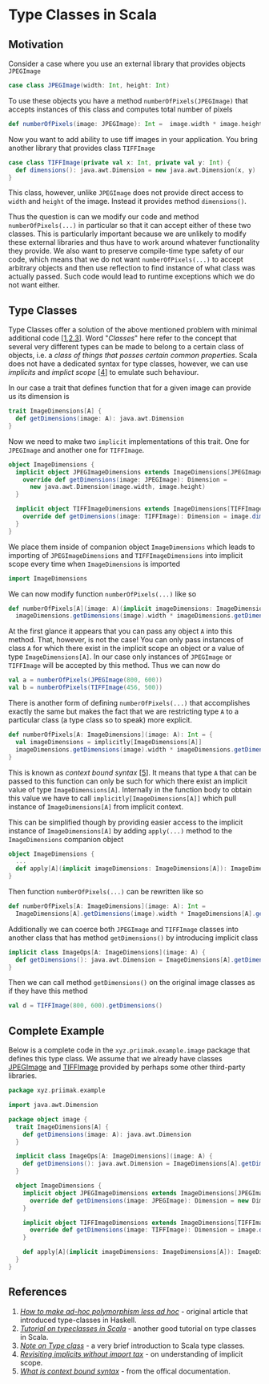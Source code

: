 Type Classes in Scala
=====================

Motivation
----------
Consider a case where you use an external library that provides objects `JPEGImage`
<a id="JPEGImage"></a>
```scala
case class JPEGImage(width: Int, height: Int)
```
To use these objects you have a method `numberOfPixels(JPEGImage)` that accepts
instances of this class and computes total number of pixels
```scala
def numberOfPixels(image: JPEGImage): Int =  image.width * image.height
```
Now you want to add ability to use tiff images in your application. You bring another
library that provides class `TIFFImage`
<a id="TIFFImage"></a>
```scala
case class TIFFImage(private val x: Int, private val y: Int) {
  def dimensions(): java.awt.Dimension = new java.awt.Dimension(x, y)
}
```
This class, however, unlike `JPEGImage` does not provide direct access to `width`
and `height` of the image. Instead it provides method `dimensions()`.

Thus the question is can we modify our code and method `numberOfPixels(...)` in particular 
so that it can accept either of these two classes. This is particularly important
because we are unlikely to modify these external libraries and thus have to work around
whatever functionality they provide. We also want to preserve compile-time type safety
of our code, which means that we do not want `numberOfPixels(...)` to accept arbitrary
objects and then use reflection to find instance of what class was actually passed. Such
code would lead to runtime exceptions which we do not want either.

Type Classes
-----------------------------
Type Classes offer a solution of the above mentioned problem with minimal additional 
code [[1](#ref1),[2](#ref2),[3](#ref3)].
Word "_Classes_" here refer to the concept that several very different types can be made
to belong to a certain class of objects, i.e. a _class of things that posses certain common
properties_. Scala does not have a dedicated syntax for type classes, however, we can use
_implicits_ and _implict scope_ [[4](#ref4)] to emulate such behaviour.

In our case a trait that defines function that for a given image can provide us its dimension is
```scala
trait ImageDimensions[A] {
  def getDimensions(image: A): java.awt.Dimension
}
```
Now we need to make two `implicit` implementations of this trait. One for `JPEGImage` and
another one for `TIFFImage`.
```scala
object ImageDimensions {
  implicit object JPEGImageDimensions extends ImageDimensions[JPEGImage] {
    override def getDimensions(image: JPEGImage): Dimension =
      new java.awt.Dimension(image.width, image.height)
  }

  implicit object TIFFImageDimensions extends ImageDimensions[TIFFImage] {
    override def getDimensions(image: TIFFImage): Dimension = image.dimensions()
  }
}
```
We place them inside of companion object `ImageDimensions` which leads to importing
of `JPEGImageDimensions` and `TIFFImageDimensions` into implicit scope every
time when `ImageDimensions` is imported
```scala
import ImageDimensions
```
We can now modify function `numberOfPixels(...)` like so
```scala
def numberOfPixels[A](image: A)(implicit imageDimensions: ImageDimensions[A]): Int =
  imageDimensions.getDimensions(image).width * imageDimensions.getDimensions(image).height
```
At the first glance it appears that you can pass any object `A` into this method. That, however, is 
not the case! You can only pass instances of class `A` for which there exist in the implicit scope
an object or a value of type `ImageDimensions[A]`. In our case only instances of 
`JPEGImage` or `TIFFImage` will be accepted by this method. Thus we can now do
```scala
val a = numberOfPixels(JPEGImage(800, 600))
val b = numberOfPixels(TIFFImage(456, 500))
```
There is another form of defining `numberOfPixels(...)` that accomplishes exactly the same but
makes the fact that we are restricting type `A` to a particular class (a type class so to speak) 
more explicit.
```scala
def numberOfPixels[A: ImageDimensions](image: A): Int = {
  val imageDimensions = implicitly[ImageDimensions[A]]
  imageDimensions.getDimensions(image).width * imageDimensions.getDimensions(image).height
}
```
This is known as _context bound syntax_ [[5](#ref5)]. 
It means that type `A` that can be passed to this function can only be such for which there exist an
implicit value of type `ImageDimensions[A]`. Internally in the function body to obtain this value we have to call 
`implicitly[ImageDimensions[A]]` which pull instance of `ImageDimensions[A]` from implicit context. 

This can be simplified though by providing easier access to the implicit instance of `ImageDimensions[A]` by adding
`apply(...)` method to the `ImageDimensions` companion object
```scala
object ImageDimensions {
  ...
  def apply[A](implicit imageDimensions: ImageDimensions[A]): ImageDimensions[A] = imageDimensions
}
```
Then function `numberOfPixels(...)` can be rewritten like so
```scala
def numberOfPixels[A: ImageDimensions](image: A): Int =
  ImageDimensions[A].getDimensions(image).width * ImageDimensions[A].getDimensions(image).height
```
Additionally we can coerce both `JPEGImage` and `TIFFImage` classes into another class that 
has method `getDimensions()` by introducing implicit class
```scala
implicit class ImageOps[A: ImageDimensions](image: A) {
  def getDimensions(): java.awt.Dimension = ImageDimensions[A].getDimensions(image)
}
```
Then we can call method `getDimensions()` on the original image classes as if they have this method
```scala
val d = TIFFImage(800, 600).getDimensions()
```

Complete Example
----------------
Below is a complete code in the `xyz.priimak.example.image` package that defines this type class.
We assume that we already have classes [JPEGImage](#JPEGImage) and [TIFFImage](#TIFFImage) provided 
by perhaps some other third-party libraries.
```scala
package xyz.priimak.example

import java.awt.Dimension

package object image {
  trait ImageDimensions[A] {
    def getDimensions(image: A): java.awt.Dimension
  }

  implicit class ImageOps[A: ImageDimensions](image: A) {
    def getDimensions(): java.awt.Dimension = ImageDimensions[A].getDimensions(image)
  }

  object ImageDimensions {
    implicit object JPEGImageDimensions extends ImageDimensions[JPEGImage] {
      override def getDimensions(image: JPEGImage): Dimension = new Dimension(image.width, image.height)
    }

    implicit object TIFFImageDimensions extends ImageDimensions[TIFFImage] {
      override def getDimensions(image: TIFFImage): Dimension = image.dimensions()
    }

    def apply[A](implicit imageDimensions: ImageDimensions[A]): ImageDimensions[A] = imageDimensions
  }
}
```

References
----------
1. <a id="ref1"></a>[_How to make ad-hoc polymorphism less ad hoc_](http://homepages.inf.ed.ac.uk/wadler/papers/class/class.ps) - 
    original article that introduced type-classes in Haskell.
2. <a id="ref2"></a>[_Tutorial on typeclasses in Scala_](https://scalac.io/typeclasses-in-scala/) -  another good tutorial 
on type classes in Scala.
3. <a id="ref3"></a>[_Note on Type class_](https://nrinaudo.github.io/scala-best-practices/definitions/type_class.html) - a very 
    brief introduction to Scala type classes.
4. <a id="ref4"></a>[_Revisiting implicits without import tax_](http://eed3si9n.com/revisiting-implicits-without-import-tax) - on
    understanding of implicit scope.
5. <a id="ref5"></a>[_What is context bound syntax_](https://docs.scala-lang.org/tutorials/FAQ/context-bounds.html#what-is-a-context-bound) -
    from the offical documentation.
